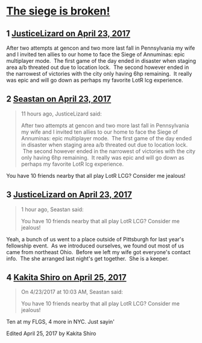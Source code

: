 # [The siege is broken!](https://community.fantasyflightgames.com/topic/247915-the-siege-is-broken/)

## 1 [JusticeLizard on April 23, 2017](https://community.fantasyflightgames.com/topic/247915-the-siege-is-broken/?do=findComment&comment=2747496)

After two attempts at gencon and two more last fall in Pennsylvania my wife and I invited ten allies to our home to face the Siege of Annuminas: epic multiplayer mode.  The first game of the day ended in disaster when staging area a/b threated out due to location lock.  The second however ended in the narrowest of victories with the city only having 6hp remaining.  It really was epic and will go down as perhaps my favorite LotR lcg experience.

## 2 [Seastan on April 23, 2017](https://community.fantasyflightgames.com/topic/247915-the-siege-is-broken/?do=findComment&comment=2747889)

> 11 hours ago, JusticeLizard said:
> 
> After two attempts at gencon and two more last fall in Pennsylvania my wife and I invited ten allies to our home to face the Siege of Annuminas: epic multiplayer mode.  The first game of the day ended in disaster when staging area a/b threated out due to location lock.  The second however ended in the narrowest of victories with the city only having 6hp remaining.  It really was epic and will go down as perhaps my favorite LotR lcg experience.

You have 10 friends nearby that all play LotR LCG? Consider me jealous!

## 3 [JusticeLizard on April 23, 2017](https://community.fantasyflightgames.com/topic/247915-the-siege-is-broken/?do=findComment&comment=2748034)

> 1 hour ago, Seastan said:
> 
> You have 10 friends nearby that all play LotR LCG? Consider me jealous!

Yeah, a bunch of us went to a place outside of Pittsburgh for last year's fellowship event.  As we introduced ourselves, we found out most of us came from northeast Ohio.  Before we left my wife got everyone's contact info.  The she arranged last night's get together.  She is a keeper.

## 4 [Kakita Shiro on April 25, 2017](https://community.fantasyflightgames.com/topic/247915-the-siege-is-broken/?do=findComment&comment=2751248)

> On 4/23/2017 at 10:03 AM, Seastan said:
> 
> You have 10 friends nearby that all play LotR LCG? Consider me jealous!

Ten at my FLGS, 4 more in NYC. Just sayin'

Edited April 25, 2017 by Kakita Shiro

